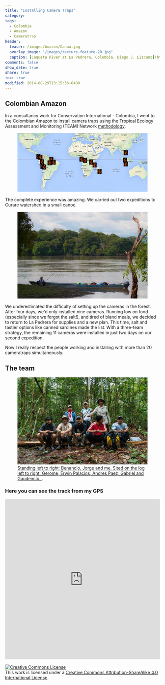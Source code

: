 ```yaml
---
title: "Installing Camera Traps"
category:
tags:
  - Colombia
  - Amazon
  - Cameratrap
header:
  teaser: /images/Amazon/Canoa.jpg
  overlay_image: "/images/texture-feature-20.jpg"
  caption: [Caqueta River at La Pedrera, Colombia. Diego J. Lizcano](http://500px.com/dlizcano)
comments: false
show_date: true
share: true
toc: true
modified: 2014-08-29T13:15:36-0400
---
```


## Colombian Amazon
In a consultancy work for Conservation International - Colombia, I went to the Colombian Amazon to install camera traps using the Tropical Ecology Assessment and Monitoring (TEAM) Network
[methodology](https://www.wildlifeinsights.org/team-network).

<figure>
  <a href="/images/Amazon/team_network.png"><img src="/images/Amazon/team_network.png"></a>
</figure>


The complete experience was amazing. We carried out two expeditions to Curare watershed in a small canoe. 

<figure>
  <a href="/images/Amazon/Canoa.jpg"><img src="/images/Amazon/Canoa.jpg"></a>
</figure>

We underestimated the difficulty of setting up the cameras in the forest. After four days, we'd only installed nine cameras. Running low on food (especially since we forgot the salt!), and tired of bland meals, we decided to return to La Pedrera for supplies and a new plan. This time, salt and tastier options like canned sardines made the list. With a three-team strategy, the remaining 11 cameras were installed in just two days on our second expedition. 

Now I really respect the people working and installing with more than 20 cameratraps simultaneously. 

## The team
<figure>
  <a href="/images/Amazon/Curare_people.gif"><img src="/images/Amazon/Curare_people.gif"></a>
  <figcaption><a href="https://www.flickr.com/photos/diegolizcano/sets/72157646591226468/" title="More pictures on Flickr">Standing left to right: Benancio, Jorge and me. Sited on the log left to right: Gerome, Erwin Palacios, Andres Paez, Gabriel and Gaudencio.
</a>.</figcaption>

</figure>


### Here you can see the track from my GPS

<iframe width='100%' height='520' frameborder='0' src='http://dlizcano.cartodb.com/viz/43d1af28-2fb2-11e4-8067-0e73339ffa50/embed_map' allowfullscreen webkitallowfullscreen mozallowfullscreen oallowfullscreen msallowfullscreen></iframe>



<a rel="license" href="http://creativecommons.org/licenses/by-sa/4.0/"><img alt="Creative Commons License" style="border-width:0" src="http://i.creativecommons.org/l/by-sa/4.0/88x31.png" /></a><br />This work is licensed under a <a rel="license" href="http://creativecommons.org/licenses/by-sa/4.0/">Creative Commons Attribution-ShareAlike 4.0 International License</a>.